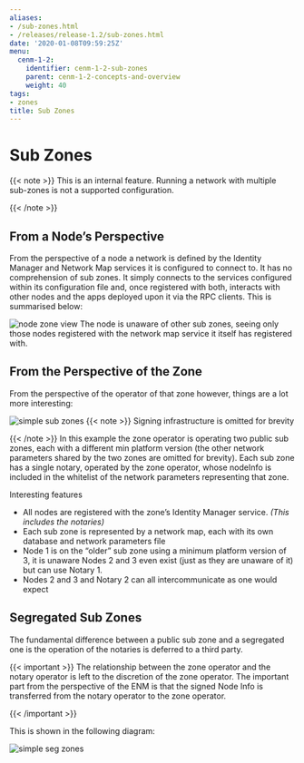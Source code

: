 ```yaml
---
aliases:
- /sub-zones.html
- /releases/release-1.2/sub-zones.html
date: '2020-01-08T09:59:25Z'
menu:
  cenm-1-2:
    identifier: cenm-1-2-sub-zones
    parent: cenm-1-2-concepts-and-overview
    weight: 40
tags:
- zones
title: Sub Zones
---
```



# Sub Zones

{{< note >}}
This is an internal feature. Running a network with multiple sub-zones is not a supported configuration.

{{< /note >}}

## From a Node’s Perspective

From the perspective of a node a network is defined by the Identity Manager and Network Map services it is configured
to connect to. It has no comprehension of sub zones. It simply connects to the services configured within its
configuration file and, once registered with both, interacts with other nodes and the apps deployed upon it via the
RPC clients. This is summarised below:

![node zone view](/en/images/node-zone-view.png "node zone view")
The node is unaware of other sub zones, seeing only those nodes registered with the network map service it itself has
registered with.


## From the Perspective of the Zone

From the perspective of the operator of that zone however, things are a lot more interesting:

![simple sub zones](/en/images/simple-sub-zones.png "simple sub zones")
{{< note >}}
Signing infrastructure is omitted for brevity

{{< /note >}}
In this example the zone operator is operating two public sub zones, each with a different min platform version (the
other network parameters shared by the two zones are omitted for brevity). Each sub zone has a single notary, operated
by the zone operator, whose nodeInfo is included in the whitelist of the network parameters representing that zone.

Interesting features


* All nodes are registered with the zone’s Identity Manager service. *(This includes the notaries)*
* Each sub zone is represented by a network map, each with its own database and network parameters file
* Node 1 is on the “older” sub zone using a minimum platform version of 3, it is unaware Nodes 2 and 3 even exist
(just as they are unaware of it) but can use Notary 1.
* Nodes 2 and 3 and Notary 2 can all intercommunicate as one would expect


## Segregated Sub Zones

The fundamental difference between a public sub zone and a segregated one is the operation of the notaries is
deferred to a third party.


{{< important >}}
The relationship between the zone operator and the notary operator is left to the discretion
of the zone operator. The important part from the perspective of the ENM is that the signed Node Info
is transferred from the notary operator to the zone operator.


{{< /important >}}

This is shown in the following diagram:

![simple seg zones](/en/images/simple-seg-zones.png "simple seg zones")
